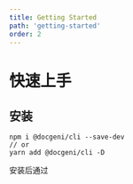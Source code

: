 ```yaml
---
title: Getting Started
path: 'getting-started'
order: 2
---
```


# 快速上手

## 安装

```
npm i @docgeni/cli --save-dev
// or
yarn add @docgeni/cli -D
```

安装后通过

<!-- example(form-field-custom-control) -->

